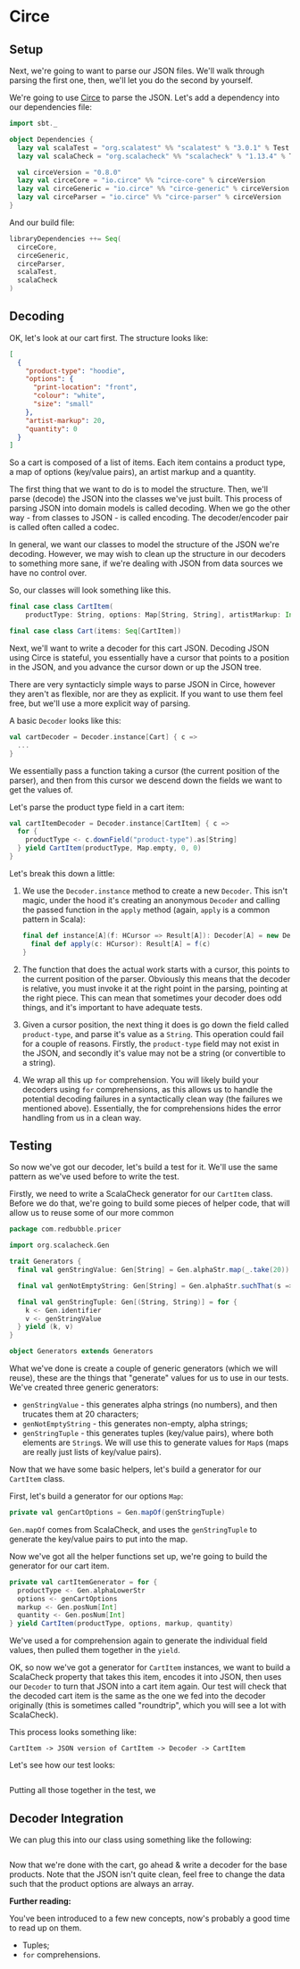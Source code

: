 # Circe

## Setup

Next, we're going to want to parse our JSON files. We'll walk through parsing the first one, then, we'll let you do the second by yourself.

We're going to use [Circe](https://circe.github.io/circe/) to parse the JSON. Let's add a dependency into our dependencies file:

```scala
import sbt._

object Dependencies {
  lazy val scalaTest = "org.scalatest" %% "scalatest" % "3.0.1" % Test
  lazy val scalaCheck = "org.scalacheck" %% "scalacheck" % "1.13.4" % Test

  val circeVersion = "0.8.0"
  lazy val circeCore = "io.circe" %% "circe-core" % circeVersion
  lazy val circeGeneric = "io.circe" %% "circe-generic" % circeVersion
  lazy val circeParser = "io.circe" %% "circe-parser" % circeVersion
}
```

And our build file:

```scala
libraryDependencies ++= Seq(
  circeCore,
  circeGeneric,
  circeParser,
  scalaTest,
  scalaCheck
)
```

## Decoding

OK, let's look at our cart first. The structure looks like:

```json
[
  {
    "product-type": "hoodie",
    "options": {
      "print-location": "front",
      "colour": "white",
      "size": "small"
    },
    "artist-markup": 20,
    "quantity": 0
  }
]
```

So a cart is composed of a list of items. Each item contains a product type, a map of options (key/value pairs), an artist markup and a quantity.

The first thing that we want to do is to model the structure. Then, we'll parse (decode) the JSON into the classes we've just built. This process of parsing JSON into domain models is called decoding. When we go the other way - from classes to JSON - is called encoding. The decoder/encoder pair is called often called a codec.

In general, we want our classes to model the structure of the JSON we're decoding. However, we may wish to clean up the structure in our decoders to something more sane, if we're dealing with JSON from data sources we have no control over.

So, our classes will look something like this.

```scala
final case class CartItem(
    productType: String, options: Map[String, String], artistMarkup: Int, quantity: Int)

final case class Cart(items: Seq[CartItem])
```

Next, we'll want to write a decoder for this cart JSON. Decoding JSON using Circe is stateful, you essentially have a cursor that points to a position in the JSON, and you advance the cursor down or up the JSON tree.

There are very syntacticly simple ways to parse JSON in Circe, however they aren't as flexible, nor are they as explicit. If you want to use them feel free, but we'll use a more explicit way of parsing.

A basic `Decoder` looks like this:

```scala
val cartDecoder = Decoder.instance[Cart] { c =>
  ...
}
```

We essentially pass a function taking a cursor (the current position of the parser), and then from this cursor we descend down the fields we want to get the values of.

Let's parse the product type field in a cart item:

```scala
val cartItemDecoder = Decoder.instance[CartItem] { c =>
  for {
    productType <- c.downField("product-type").as[String]
  } yield CartItem(productType, Map.empty, 0, 0)
}
```

Let's break this down a little:

1. We use the `Decoder.instance` method to create a new `Decoder`. This isn't magic, under the hood it's creating an anonymous `Decoder` and calling the passed function in the `apply` method (again, `apply` is a common pattern in Scala):

    ```scala
    final def instance[A](f: HCursor => Result[A]): Decoder[A] = new Decoder[A] {
      final def apply(c: HCursor): Result[A] = f(c)
    }
    ```

1. The function that does the actual work starts with a cursor, this points to the current position of the parser. Obviously this means that the decoder is relative, you must invoke it at the right point in the parsing, pointing at the right piece. This can mean that sometimes your decoder does odd things, and it's important to have adequate tests.

1. Given a cursor position, the next thing it does is go down the field called `product-type`, and parse it's value as a `String`. This operation could fail for a couple of reasons. Firstly, the `product-type` field may not exist in the JSON, and secondly it's value may not be a string (or convertible to a string).

1. We wrap all this up `for` comprehension. You will likely build your decoders using `for` comprehensions, as this allows us to handle the potential decoding failures in a syntactically clean way (the failures we mentioned above). Essentially, the for comprehensions hides the error handling from us in a clean way.

## Testing

So now we've got our decoder, let's build a test for it. We'll use the same pattern as we've used before to write the test.

Firstly, we need to write a ScalaCheck generator for our `CartItem` class. Before we do that, we're going to build some pieces of helper code, that will allow us to reuse some of our more common

```scala
package com.redbubble.pricer

import org.scalacheck.Gen

trait Generators {
  final val genStringValue: Gen[String] = Gen.alphaStr.map(_.take(20))

  final val genNotEmptyString: Gen[String] = Gen.alphaStr.suchThat(s => !s.isEmpty)

  final val genStringTuple: Gen[(String, String)] = for {
    k <- Gen.identifier
    v <- genStringValue
  } yield (k, v)
}

object Generators extends Generators

```

What we've done is create a couple of generic generators (which we will reuse), these are the things that "generate" values for us to use in our tests. We've created three generic generators:

* `genStringValue` - this generates alpha strings (no numbers), and then trucates them at 20 characters;
* `genNotEmptyString` - this generates non-empty, alpha strings;
* `genStringTuple` - this generates tuples (key/value pairs), where both elements are `String`s. We will use this to generate values for `Map`s (maps are really just lists of key/value pairs).

Now that we have some basic helpers, let's build a generator for our `CartItem` class.

First, let's build a generator for our options `Map`:

```scala
private val genCartOptions = Gen.mapOf(genStringTuple)
```

`Gen.mapOf` comes from ScalaCheck, and uses the `genStringTuple` to generate the key/value pairs to put into the map.

Now we've got all the helper functions set up, we're going to build the generator for our cart item.

```scala
private val cartItemGenerator = for {
  productType <- Gen.alphaLowerStr
  options <- genCartOptions
  markup <- Gen.posNum[Int]
  quantity <- Gen.posNum[Int]
} yield CartItem(productType, options, markup, quantity)
```

We've used a for comprehension again to generate the individual field values, then pulled them together in the `yield`.

OK, so now we've got a generator for `CartItem` instances, we want to build a ScalaCheck property that takes this item, encodes it into JSON, then uses our `Decoder` to turn that JSON into a cart item again. Our test will check that the decoded cart item is the same as the one we fed into the decoder originally (this is sometimes called "roundtrip", which you will see a lot with ScalaCheck).

This process looks something like:

```
CartItem -> JSON version of CartItem -> Decoder -> CartItem
```

Let's see how our test looks:

```scala
```


Putting all those together in the test, we



## Decoder Integration

We can plug this into our class using something like the following:

```scala

```

Now that we're done with the cart, go ahead & write a decoder for the base products. Note that the JSON isn't quite clean, feel free to change the data such that the product options are always an array.


**Further reading:**

You've been introduced to a few new concepts, now's probably a good time to read up on them.

* Tuples;
* `for` comprehensions.
